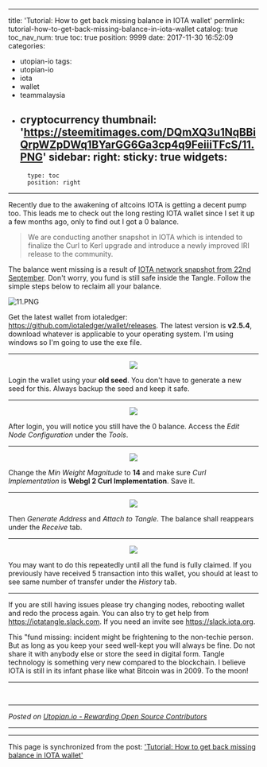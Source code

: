 
---
title: 'Tutorial: How to get back missing balance in IOTA wallet'
permlink: tutorial-how-to-get-back-missing-balance-in-iota-wallet
catalog: true
toc_nav_num: true
toc: true
position: 9999
date: 2017-11-30 16:52:09
categories:
- utopian-io
tags:
- utopian-io
- iota
- wallet
- teammalaysia
- cryptocurrency
thumbnail: 'https://steemitimages.com/DQmXQ3u1NqBBiQrpWZpDWq1BYarGG6Ga3cp4q9FeiiiTFcS/11.PNG'
sidebar:
    right:
        sticky: true
widgets:
    -
        type: toc
        position: right
---


Recently due to the awakening of altcoins IOTA is getting a decent pump too. This leads me to check out the long resting IOTA wallet since I set it up a few months ago, only to find out I got a 0 balance. 

> We are conducting another snapshot in IOTA which is intended to finalize the Curl to Kerl upgrade and introduce a newly improved IRI release to the community.

The balance went missing is a result of [IOTA network snapshot from 22nd September](https://forum.iota.org/t/snapshot-public-validation-22-09-2017/4256). Don't worry, you fund is still safe inside the Tangle. Follow the simple steps below to reclaim all your balance.

![11.PNG](https://steemitimages.com/DQmXQ3u1NqBBiQrpWZpDWq1BYarGG6Ga3cp4q9FeiiiTFcS/11.PNG)

Get the latest wallet from iotaledger: https://github.com/iotaledger/wallet/releases. The latest version is **v2.5.4**, download whatever is applicable to your operating system. I'm using windows so I'm going to use the exe file.

------

<div class="pull-left"><center><img src="https://steemitimages.com/DQmNnzMacEJ8jeEG2VTrUqQkZTsqaANJZB3vjexo3W68mmY/1.PNG" /><br/></center></div>

Login the wallet using your **old seed**. You don't have to generate a new seed for this. Always backup the seed and keep it safe.

------

<div class="pull-left"><center><img src="https://steemitimages.com/DQmYEWP442owyUXE4yKWeDbSvWsmnqrr4dvkj9f9QakkcfD/4.PNG" /><br/></center></div>

After login, you will notice you still have the 0 balance. Access the *Edit Node Configuration* under the *Tools*.

------

<div class="pull-left"><center><img src="https://steemitimages.com/DQma4kUSTSrnEeDT1wviDWu9fbS6AjPS7dLwsZb6jcwz5bz/5.PNG" /><br/></center></div>

Change the *Min Weight Magnitude* to **14** and make sure *Curl Implementation* is **Webgl 2 Curl Implementation**. Save it.

------

<div class="pull-left"><center><img src="https://steemitimages.com/DQmNa1Yk9VYJLKPscdb1eXpfBqCfCE46oLwyoD4D8hdtS2K/3.PNG" /><br/></center></div>

Then *Generate Address* and *Attach to Tangle*. The balance shall reappears under the *Receive* tab.

------

<div class="pull-left"><center><img src="https://steemitimages.com/DQmWD67cHvEdVrR8hcmcWDyPcT4gFwnkfxMwtuvXD5iLvzc/6.PNG" /><br/></center></div>

You may want to do this repeatedly until all the fund is fully claimed. If you previously have received 5 transaction into this wallet, you should at least to see same number of transfer under the *History* tab.

------

If you are still having issues please try changing nodes, rebooting wallet and redo the process again. You can also try to get help from https://iotatangle.slack.com. If you need an invite see https://slack.iota.org.

This "fund missing: incident might be frightening to the non-techie person. But as long as you keep your seed well-kept you will always be fine. Do not share it with anybody else or store the seed in digital form. Tangle technology is something very new compared to the blockchain. I believe IOTA is still in its infant phase like what Bitcoin was in 2009. To the moon!

------

<br /><hr/><em>Posted on <a href="https://utopian.io/utopian-io/@fr3eze/tutorial-how-to-get-back-missing-balance-in-iota-wallet">Utopian.io -  Rewarding Open Source Contributors</a></em><hr/>

- - -

This page is synchronized from the post: ['Tutorial: How to get back missing balance in IOTA wallet'](https://steemit.com/@fr3eze/tutorial-how-to-get-back-missing-balance-in-iota-wallet)
